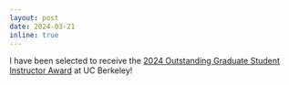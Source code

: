 ```yaml
---
layout: post
date: 2024-03-21
inline: true
---
```


I have been selected to receive the [2024 Outstanding Graduate Student Instructor Award](https://ieor.berkeley.edu/outstanding-graduate-student-instructor-award/) at UC Berkeley!
